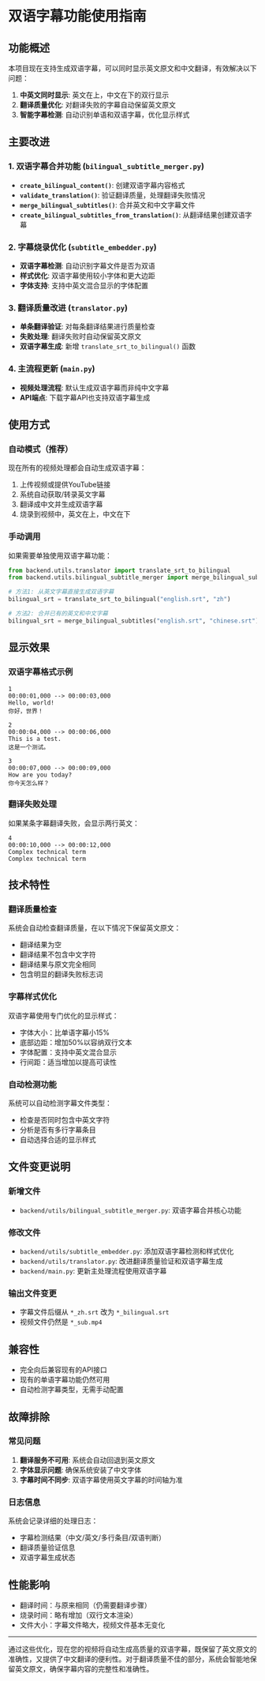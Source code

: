 # 双语字幕功能使用指南

## 功能概述

本项目现在支持生成双语字幕，可以同时显示英文原文和中文翻译，有效解决以下问题：

1. **中英文同时显示**: 英文在上，中文在下的双行显示
2. **翻译质量优化**: 对翻译失败的字幕自动保留英文原文
3. **智能字幕检测**: 自动识别单语和双语字幕，优化显示样式

## 主要改进

### 1. 双语字幕合并功能 (`bilingual_subtitle_merger.py`)

- **`create_bilingual_content()`**: 创建双语字幕内容格式
- **`validate_translation()`**: 验证翻译质量，处理翻译失败情况
- **`merge_bilingual_subtitles()`**: 合并英文和中文字幕文件
- **`create_bilingual_subtitles_from_translation()`**: 从翻译结果创建双语字幕

### 2. 字幕烧录优化 (`subtitle_embedder.py`)

- **双语字幕检测**: 自动识别字幕文件是否为双语
- **样式优化**: 双语字幕使用较小字体和更大边距
- **字体支持**: 支持中英文混合显示的字体配置

### 3. 翻译质量改进 (`translator.py`)

- **单条翻译验证**: 对每条翻译结果进行质量检查
- **失败处理**: 翻译失败时自动保留英文原文
- **双语字幕生成**: 新增 `translate_srt_to_bilingual()` 函数

### 4. 主流程更新 (`main.py`)

- **视频处理流程**: 默认生成双语字幕而非纯中文字幕
- **API端点**: 下载字幕API也支持双语字幕生成

## 使用方式

### 自动模式（推荐）

现在所有的视频处理都会自动生成双语字幕：

1. 上传视频或提供YouTube链接
2. 系统自动获取/转录英文字幕
3. 翻译成中文并生成双语字幕
4. 烧录到视频中，英文在上，中文在下

### 手动调用

如果需要单独使用双语字幕功能：

```python
from backend.utils.translator import translate_srt_to_bilingual
from backend.utils.bilingual_subtitle_merger import merge_bilingual_subtitles

# 方法1: 从英文字幕直接生成双语字幕
bilingual_srt = translate_srt_to_bilingual("english.srt", "zh")

# 方法2: 合并已有的英文和中文字幕
bilingual_srt = merge_bilingual_subtitles("english.srt", "chinese.srt")
```

## 显示效果

### 双语字幕格式示例

```
1
00:00:01,000 --> 00:00:03,000
Hello, world!
你好，世界！

2
00:00:04,000 --> 00:00:06,000
This is a test.
这是一个测试。

3
00:00:07,000 --> 00:00:09,000
How are you today?
你今天怎么样？
```

### 翻译失败处理

如果某条字幕翻译失败，会显示两行英文：

```
4
00:00:10,000 --> 00:00:12,000
Complex technical term
Complex technical term
```

## 技术特性

### 翻译质量检查

系统会自动检查翻译质量，在以下情况下保留英文原文：

- 翻译结果为空
- 翻译结果不包含中文字符
- 翻译结果与原文完全相同
- 包含明显的翻译失败标志词

### 字幕样式优化

双语字幕使用专门优化的显示样式：

- 字体大小：比单语字幕小15%
- 底部边距：增加50%以容纳双行文本
- 字体配置：支持中英文混合显示
- 行间距：适当增加以提高可读性

### 自动检测功能

系统可以自动检测字幕文件类型：

- 检查是否同时包含中英文字符
- 分析是否有多行字幕条目
- 自动选择合适的显示样式

## 文件变更说明

### 新增文件

- `backend/utils/bilingual_subtitle_merger.py`: 双语字幕合并核心功能

### 修改文件

- `backend/utils/subtitle_embedder.py`: 添加双语字幕检测和样式优化
- `backend/utils/translator.py`: 改进翻译质量验证和双语字幕生成
- `backend/main.py`: 更新主处理流程使用双语字幕

### 输出文件变更

- 字幕文件后缀从 `*_zh.srt` 改为 `*_bilingual.srt`
- 视频文件仍然是 `*_sub.mp4`

## 兼容性

- 完全向后兼容现有的API接口
- 现有的单语字幕功能仍然可用
- 自动检测字幕类型，无需手动配置

## 故障排除

### 常见问题

1. **翻译服务不可用**: 系统会自动回退到英文原文
2. **字体显示问题**: 确保系统安装了中文字体
3. **字幕时间不同步**: 双语字幕使用英文字幕的时间轴为准

### 日志信息

系统会记录详细的处理日志：

- 字幕检测结果（中文/英文/多行条目/双语判断）
- 翻译质量验证信息
- 双语字幕生成状态

## 性能影响

- 翻译时间：与原来相同（仍需要翻译步骤）
- 烧录时间：略有增加（双行文本渲染）
- 文件大小：字幕文件略大，视频文件基本无变化

---

通过这些优化，现在您的视频将自动生成高质量的双语字幕，既保留了英文原文的准确性，又提供了中文翻译的便利性。对于翻译质量不佳的部分，系统会智能地保留英文原文，确保字幕内容的完整性和准确性。